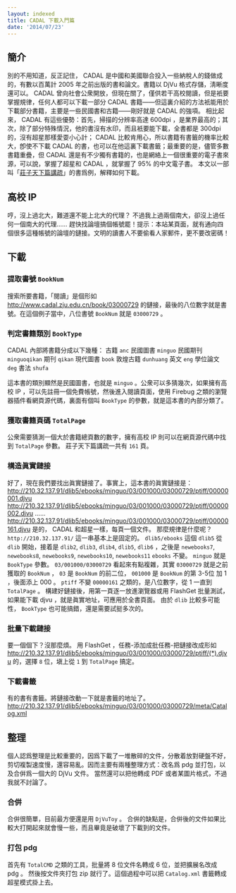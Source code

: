 ```yaml
---
layout: indexed
title: CADAL 下載入門篇
date: '2014/07/23'
---
```

## 簡介
別的不用知道，反正記住， CADAL 是中國和美國聯合投入一些納稅人的錢做成的，有數以百萬計 2005 年之前出版的書和論文。書籍以 DjVu 格式存儲，淸晰度還可以。 CADAL 曾向社會公衆開放，但現在關了，僅供若干高校閱讀，但是衹要掌握規律，任何人都可以下載一部分 CADAL 書籍——但這裏介紹的方法衹能用於下載部分書籍，主要是一些民國書和古籍——剛好就是 CADAL 的強項。
相比起來， CADAL 有這些優勢：首先，掃描的分辨率高達 600dpi ，是業界最高的；其次，除了部分特殊情況，他的書沒有水印，而且衹要能下載，全書都是 300dpi 的，沒有超星那樣愛耍小心計； CADAL 比較肯用心，所以書籍有書籤的機率比較大，卽使不下載 CADAL 的書，也可以在他這裏下載書籤；最重要的是，儘管多數書籍重疊，但 CADAL 還是有不少獨有書籍的，也是網絡上一個很重要的電子書來源，可以說，掌握了超星和 CADAL ，就掌握了 95% 的中文電子書。
本文以一部叫「<a href="http://www.cadal.zju.edu.cn/book/03000729" rel="external">莊子天下篇講疏</a>」的書爲例，解釋如何下載。

## 高校 IP
哼，沒上過北大，難道還不能上北大的代理？
不過我上過兩個南大，卻沒上過任何一個南大的代理……
趕快找論壇搞個帳號罷！提示：本站某頁面，就有通向四個很多這種帳號的論壇的鏈接。文明的讀書人不要偷看人家郵件，更不要改密碼！

## 下載

### 提取書號 `BookNum`
搜索所要書籍，「閱讀」是個形如 http://www.cadal.zju.edu.cn/book/03000729 的鏈接，最後的八位數字就是書號。在這個例子當中，八位書號 `BookNum` 就是 `03000729` 。

### 判定書籍類別 `BookType`
CADAL 內部將書籍分成以下幾種：
古籍 `anc`
民國圖書 `minguo`
民國期刊 `minguoqikan`
期刊 `qikan`
現代圖書 `book`
敦煌古籍 `dunhuang`
英文 `eng`
學位論文 `deg`
書法 `shufa`

這本書的類別顯然是民國圖書，也就是 `minguo` 。公衆可以多猜幾次，如果擁有高校 IP ，可以先註冊一個免費帳號，然後進入閱讀頁面，使用 Firebug 之類的瀏覽器插件看網頁源代碼，裏面有個叫 `BookType` 的參數，就是這本書的內部分類了。

### 獲取書籍頁碼 `TotalPage`
公衆需要猜測一個大於書籍總頁數的數字，擁有高校 IP 則可以在網頁源代碼中找到 `TotalPage` 參數。
莊子天下篇講疏一共有 `161` 頁。

### 構造眞實鏈接
好了，現在我們要找出眞實鏈接了。事實上，這本書的眞實鏈接是：
http://210.32.137.91/dlib5/ebooks/minguo/03/001000/03000729/ptiff/00000001.djvu
http://210.32.137.91/dlib5/ebooks/minguo/03/001000/03000729/ptiff/00000002.djvu
......
http://210.32.137.91/dlib5/ebooks/minguo/03/001000/03000729/ptiff/00000161.djvu
是的， CADAL 和超星一樣，每頁一個文件。
那麼規律是什麼呢？
`http://210.32.137.91/` 這一串基本上是固定的。
`dlib5/ebooks` 這個 `dlib5` 從 `dlib` 開始，接着是 `dlib2`, `dlib3`, `dlib4`, `dlib5`, `dlib6` ，之後是 `newebooks7`, `newebooks8`, `newebooks9`, `newebooks10`, `newebooks11`
`ebooks` 不變。
`minguo` 就是 `BookType` 參數。
`03/001000/03000729` 看起來有點複雜，其實 `03000729` 就是之前獲取的 `BookNum` ， `03` 是 `BookNum` 的前二位， `001000` 是 `BookNum` 的第 3-5位 加 1 ，後面添上 000 。
`ptiff` 不變
`00000161` 之類的，是八位數字，從 1 一直到 `TotalPage` 。
構建好鏈接後，用第一頁逐一放進瀏覽器或用 FlashGet 批量測試，如果能下載 djvu ，就是眞實地址，可應用於全書頁面。
由於 `dlib` 比較多可能性， `BookType` 也可能搞錯，還是需要試挺多次的。

### 批量下載鏈接
要一個個下？沒那麼煩。
用 FlashGet ，任務-添加成批任務-把鏈接改成形如 http://210.32.137.91/dlib5/ebooks/minguo/03/001000/03000729/ptiff/(*).djvu 的，選擇 `8` 位，塡上從 `1` 到 `TotalPage` 搞定。

### 下載書籤
有的書有書籤。將鏈接改動一下就是書籤的地址了。
http://210.32.137.91/dlib5/ebooks/minguo/03/001000/03000729/meta/Catalog.xml

## 整理
個人認爲整理是比較重要的，因爲下載了一堆散碎的文件，分散着放對硬盤不好，剪切複製速度慢，還容易亂。因而主要有兩種整理方式：改名爲 pdg 並打包，以及合倂爲一個大的 DjVu 文件。
當然還可以把他轉成 PDF 或者某圖片格式，不過我就不討論了。

### 合倂
合倂很簡單，目前最方便還是用 `DjVuToy` 。
合倂的缺點是，合倂後的文件如果比較大打開起來就會慢一些，而且畢竟是破壞了下載到的文件。

### 打包 pdg
首先有 `TotalCMD` 之類的工具，批量將 8 位文件名轉成 6 位，並把擴展名改成 pdg 。
然後按文件夾打包 zip 就行了。這個過程中可以把 `Catalog.xml` 書籤轉成超星模式掛上去。
